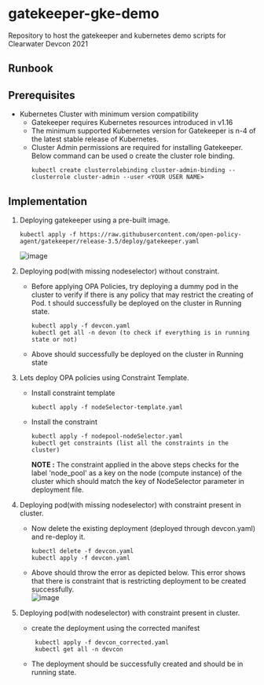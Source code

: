 # gatekeeper-gke-demo
Repository to host the gatekeeper and kubernetes demo scripts for Clearwater Devcon 2021

## **Runbook**
## Prerequisites
* Kubernetes Cluster with minimum version compatibility
  * Gatekeeper requires Kubernetes resources introduced in v1.16
  * The minimum supported Kubernetes version for Gatekeeper is n-4 of the latest stable release of Kubernetes.
  * Cluster Admin permissions are required for installing Gatekeeper. Below command can be used o create the cluster role binding.
      ```
      kubectl create clusterrolebinding cluster-admin-binding --clusterrole cluster-admin --user <YOUR USER NAME>
      ```
## Implementation
1. Deploying gatekeeper using a pre-built image.
      ```
      kubectl apply -f https://raw.githubusercontent.com/open-policy-agent/gatekeeper/release-3.5/deploy/gatekeeper.yaml 
      ```
     
     ![image](https://user-images.githubusercontent.com/3711545/141451067-48f83ba5-5766-42e6-8ac3-ea7c832b57ff.png)
2. Deploying pod(with missing nodeselector) without constraint.
   * Before applying OPA Policies, try deploying a dummy pod in the cluster to verify if there is any policy that may restrict the creating of Pod. t should successfully be deployed on the cluster in Running state.
   
      ```
      kubectl apply -f devcon.yaml
      kubectl get all -n devon (to check if everything is in running state or not)

      ```
    * Above should successfully be deployed on the cluster in Running state  
3. Lets deploy OPA policies using Constraint Template.
   * Install constraint template
      ```
      kubectl apply -f nodeSelector-template.yaml
      ```
   * Install the constraint
      ```
      kubectl apply -f nodepool-nodeSelector.yaml
      kubectl get constraints (list all the constraints in the cluster)
      ```
      **NOTE :** The constraint applied in the above steps checks for the label 'node_pool' as a key on the node (compute instance) of the cluster which should match the key of NodeSelector parameter in deployment file.
    
4. Deploying pod(with missing nodeselector) with constraint present in cluster.
   * Now delete the existing deployment (deployed through devcon.yaml) and re-deploy it.
       ```
       kubectl delete -f devcon.yaml
       kubectl apply -f devcon.yaml
       ```
   * Above should throw the error as depicted below. This error shows that there is constraint that is restricting deployment to be created successfully.  
      ![image](https://user-images.githubusercontent.com/3711545/141470927-a860633b-b9c0-4411-9269-bc07f6716d9a.png)

5. Deploying pod(with nodeselector) with constraint present in cluster.
   * create the deployment using the corrected manifest
      ```
       kubectl apply -f devcon_corrected.yaml
       kubectl get all -n devcon
      ```
   * The deployment should be successfully created and should be in running state.

